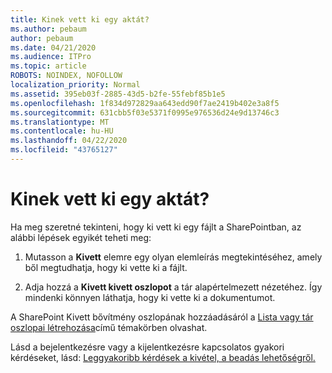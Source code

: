 ```yaml
---
title: Kinek vett ki egy aktát?
ms.author: pebaum
author: pebaum
ms.date: 04/21/2020
ms.audience: ITPro
ms.topic: article
ROBOTS: NOINDEX, NOFOLLOW
localization_priority: Normal
ms.assetid: 395eb03f-2885-43d5-b2fe-55febf85b1e5
ms.openlocfilehash: 1f834d972829aa643edd90f7ae2419b402e3a8f5
ms.sourcegitcommit: 631cbb5f03e5371f0995e976536d24e9d13746c3
ms.translationtype: MT
ms.contentlocale: hu-HU
ms.lasthandoff: 04/22/2020
ms.locfileid: "43765127"
---
```

# <a name="who-has-a-file-checked-out"></a>Kinek vett ki egy aktát?

Ha meg szeretné tekinteni, hogy ki vett ki egy fájlt a SharePointban, az alábbi lépések egyikét teheti meg:
  
1. Mutasson a **Kivett** elemre egy olyan elemleírás megtekintéséhez, amely ből megtudhatja, hogy ki vette ki a fájlt. 
    
2. Adja hozzá a **Kivett kivett oszlopot** a tár alapértelmezett nézetéhez. Így mindenki könnyen láthatja, hogy ki vette ki a dokumentumot. 
    
A SharePoint Kivett bővítmény oszlopának hozzáadásáról a [Lista vagy tár oszlopai létrehozása](https://go.microsoft.com/fwlink/?linkid=2019591)című témakörben olvashat. 
  
Lásd a bejelentkezésre vagy a kijelentkezésre kapcsolatos gyakori kérdéseket, lásd: [Leggyakoribb kérdések a kivétel, a beadás lehetőségről.](https://go.microsoft.com/fwlink/?linkid=2018786)
  


